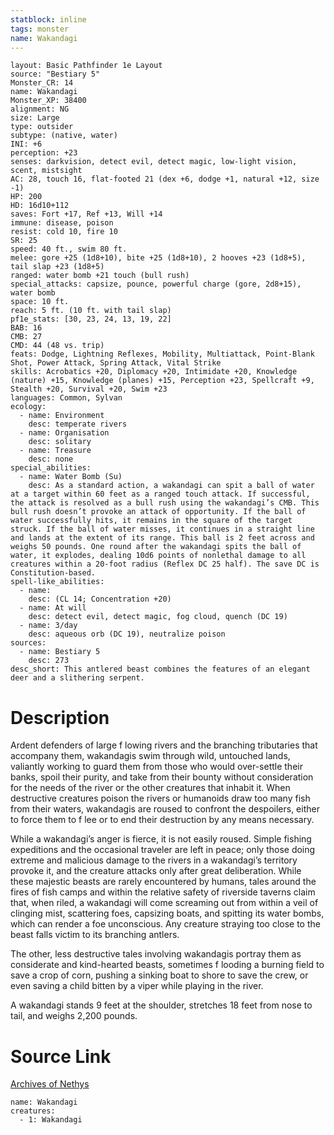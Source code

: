 ```yaml
---
statblock: inline
tags: monster
name: Wakandagi
---
```

```statblock
layout: Basic Pathfinder 1e Layout
source: "Bestiary 5"
Monster_CR: 14
name: Wakandagi
Monster_XP: 38400
alignment: NG
size: Large
type: outsider
subtype: (native, water)
INI: +6
perception: +23
senses: darkvision, detect evil, detect magic, low-light vision, scent, mistsight
AC: 28, touch 16, flat-footed 21 (dex +6, dodge +1, natural +12, size -1)
HP: 200
HD: 16d10+112
saves: Fort +17, Ref +13, Will +14
immune: disease, poison
resist: cold 10, fire 10
SR: 25
speed: 40 ft., swim 80 ft.
melee: gore +25 (1d8+10), bite +25 (1d8+10), 2 hooves +23 (1d8+5), tail slap +23 (1d8+5)
ranged: water bomb +21 touch (bull rush)
special_attacks: capsize, pounce, powerful charge (gore, 2d8+15), water bomb
space: 10 ft.
reach: 5 ft. (10 ft. with tail slap)
pf1e_stats: [30, 23, 24, 13, 19, 22]
BAB: 16
CMB: 27
CMD: 44 (48 vs. trip)
feats: Dodge, Lightning Reflexes, Mobility, Multiattack, Point-Blank Shot, Power Attack, Spring Attack, Vital Strike
skills: Acrobatics +20, Diplomacy +20, Intimidate +20, Knowledge (nature) +15, Knowledge (planes) +15, Perception +23, Spellcraft +9, Stealth +20, Survival +20, Swim +23
languages: Common, Sylvan
ecology:
  - name: Environment
    desc: temperate rivers
  - name: Organisation
    desc: solitary
  - name: Treasure
    desc: none
special_abilities:
  - name: Water Bomb (Su)
    desc: As a standard action, a wakandagi can spit a ball of water at a target within 60 feet as a ranged touch attack. If successful, the attack is resolved as a bull rush using the wakandagi’s CMB. This bull rush doesn’t provoke an attack of opportunity. If the ball of water successfully hits, it remains in the square of the target struck. If the ball of water misses, it continues in a straight line and lands at the extent of its range. This ball is 2 feet across and weighs 50 pounds. One round after the wakandagi spits the ball of water, it explodes, dealing 10d6 points of nonlethal damage to all creatures within a 20-foot radius (Reflex DC 25 half). The save DC is Constitution-based.
spell-like_abilities:
  - name:
    desc: (CL 14; Concentration +20)
  - name: At will
    desc: detect evil, detect magic, fog cloud, quench (DC 19)
  - name: 3/day
    desc: aqueous orb (DC 19), neutralize poison
sources:
  - name: Bestiary 5
    desc: 273
desc_short: This antlered beast combines the features of an elegant deer and a slithering serpent.
```
# Description
Ardent defenders of large f lowing rivers and the branching tributaries that accompany them, wakandagis swim through wild, untouched lands, valiantly working to guard them from those who would over-settle their banks, spoil their purity, and take from their bounty without consideration for the needs of the river or the other creatures that inhabit it. When destructive creatures poison the rivers or humanoids draw too many fish from their waters, wakandagis are roused to confront the despoilers, either to force them to f lee or to end their destruction by any means necessary.

 While a wakandagi’s anger is fierce, it is not easily roused. Simple fishing expeditions and the occasional traveler are left in peace; only those doing extreme and malicious damage to the rivers in a wakandagi’s territory provoke it, and the creature attacks only after great deliberation. While these majestic beasts are rarely encountered by humans, tales around the fires of fish camps and within the relative safety of riverside taverns claim that, when riled, a wakandagi will come screaming out from within a veil of clinging mist, scattering foes, capsizing boats, and spitting its water bombs, which can render a foe unconscious. Any creature straying too close to the beast falls victim to its branching antlers.

 The other, less destructive tales involving wakandagis portray them as considerate and kind-hearted beasts, sometimes f looding a burning field to save a crop of corn, pushing a sinking boat to shore to save the crew, or even saving a child bitten by a viper while playing in the river.

 A wakandagi stands 9 feet at the shoulder, stretches 18 feet from nose to tail, and weighs 2,200 pounds.
# Source Link
[Archives of Nethys](https://aonprd.com/MonsterDisplay.aspx?ItemName=Wakandagi)
```encounter-table
name: Wakandagi
creatures:
  - 1: Wakandagi
```
